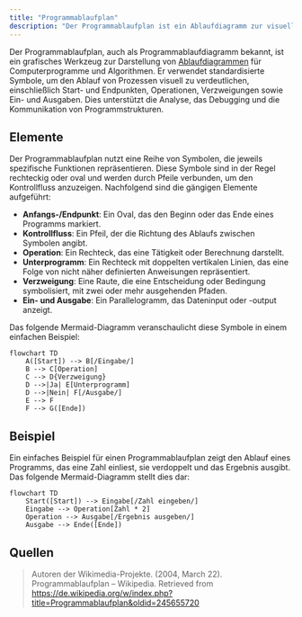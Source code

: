 ```yaml
---
title: "Programmablaufplan"
description: "Der Programmablaufplan ist ein Ablaufdiagramm zur visuellen Darstellung von Computerprogrammen und Algorithmen. Er verwendet standardisierte Symbole für Start und Ende, Operationen, Verzweigungen sowie Ein- und Ausgaben. Dies erleichtert das Verständnis und die Kommunikation von Programmabläufen."
---
```


Der Programmablaufplan, auch als Programmablaufdiagramm bekannt, ist ein grafisches Werkzeug zur Darstellung von [Ablaufdiagrammen](/open-fidup/lerninhalte/flussdiagramm) für Computerprogramme und Algorithmen. Er verwendet standardisierte Symbole, um den Ablauf von Prozessen visuell zu verdeutlichen, einschließlich Start- und Endpunkten, Operationen, Verzweigungen sowie Ein- und Ausgaben. Dies unterstützt die Analyse, das Debugging und die Kommunikation von Programmstrukturen.

## Elemente

Der Programmablaufplan nutzt eine Reihe von Symbolen, die jeweils spezifische Funktionen repräsentieren. Diese Symbole sind in der Regel rechteckig oder oval und werden durch Pfeile verbunden, um den Kontrollfluss anzuzeigen. Nachfolgend sind die gängigen Elemente aufgeführt:

- **Anfangs-/Endpunkt**: Ein Oval, das den Beginn oder das Ende eines Programms markiert.
- **Kontrollfluss**: Ein Pfeil, der die Richtung des Ablaufs zwischen Symbolen angibt.
- **Operation**: Ein Rechteck, das eine Tätigkeit oder Berechnung darstellt.
- **Unterprogramm**: Ein Rechteck mit doppelten vertikalen Linien, das eine Folge von nicht näher definierten Anweisungen repräsentiert.
- **Verzweigung**: Eine Raute, die eine Entscheidung oder Bedingung symbolisiert, mit zwei oder mehr ausgehenden Pfaden.
- **Ein- und Ausgabe**: Ein Parallelogramm, das Dateninput oder -output anzeigt.

Das folgende Mermaid-Diagramm veranschaulicht diese Symbole in einem einfachen Beispiel:

```mermaid
flowchart TD
    A([Start]) --> B[/Eingabe/]
    B --> C[Operation]
    C --> D{Verzweigung}
    D -->|Ja| E[Unterprogramm]
    D -->|Nein| F[/Ausgabe/]
    E --> F
    F --> G([Ende])
```

## Beispiel

Ein einfaches Beispiel für einen Programmablaufplan zeigt den Ablauf eines Programms, das eine Zahl einliest, sie verdoppelt und das Ergebnis ausgibt. Das folgende Mermaid-Diagramm stellt dies dar:

```mermaid
flowchart TD
    Start([Start]) --> Eingabe[/Zahl eingeben/]
    Eingabe --> Operation[Zahl * 2]
    Operation --> Ausgabe[/Ergebnis ausgeben/]
    Ausgabe --> Ende([Ende])
```

## Quellen

> Autoren der Wikimedia-Projekte. (2004, March 22). Programmablaufplan – Wikipedia. Retrieved from https://de.wikipedia.org/w/index.php?title=Programmablaufplan&oldid=245655720
